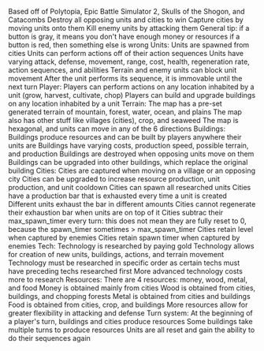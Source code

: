 Based off of Polytopia, Epic Battle Simulator 2, Skulls of the Shogon, and Catacombs
Destroy all opposing units and cities to win
Capture cities by moving units onto them
Kill enemy units by attacking them
General tip: if a button is gray, it means you don't have enough money or resources
if a button is red, then something else is wrong
Units:
  Units are spawned from cities
  Units can perform actions off of their action sequences
  Units have varying attack, defense, movement, range, cost, health, regeneration rate, action sequences, and abilities
  Terrain and enemy units can block unit movement
  After the unit performs its sequence, it is immovable until the next turn
Player:
  Players can perform actions on any location inhabited by a unit (grow, harvest, cultivate, chop)
  Players can build and upgrade buildings on any location inhabited by a unit
Terrain:
  The map has a pre-set generated terrain of mountain, forest, water, ocean, and plains
  The map also has other stuff like villages (cities), crop, and seaweed
  The map is hexagonal, and units can move in any of the 6 directions
Buildings:
  Buildings produce resources and can be built by players anywhere their units are
  Buildings have varying costs, production speed, possible terrain, and production
  Buildings are destroyed when opposing units move on them
  Buildings can be upgraded into other buildings, which replace the original building
Cities:
  Cities are captured when moving on a village or an opposing city
  Cities can be upgraded to increase resource production, unit production, and unit cooldown
  Cities can spawn all researched units
  Cities have a production bar that is exhausted every time a unit is created
  Different units exhaust the bar in different amounts
  Cities cannot regenerate their exhaustion bar when units are on top of it
  Cities subtrac their max_spawn_timer every turn: this does not mean they are fully reset to 0, because the spawn_timer sometimes > max_spawn_timer
  Cities retain level when captured by enemies
  Cities retain spawn timer when captured by enemies
Tech:
  Technology is researched by paying gold
  Technology allows for creation of new units, buildings, actions, and terrain movement
  Technology must be researched in specific order as certain techs must have preceding techs researched first
  More advanced technology costs more to research
Resources:
  There are 4 resources: money, wood, metal, and food
  Money is obtained mainly from cities
  Wood is obtained from cities, buildings, and chopping forests
  Metal is obtained from cities and buildings
  Food is obtained from cities, crop, and buildings
  More resources allow for greater flexibility in attacking and defense
Turn system:
  At the beginning of a player's turn, buildings and cities produce resources
  Some buildings take multiple turns to produce resources
  Units are all reset and gain the ability to do their sequences again

